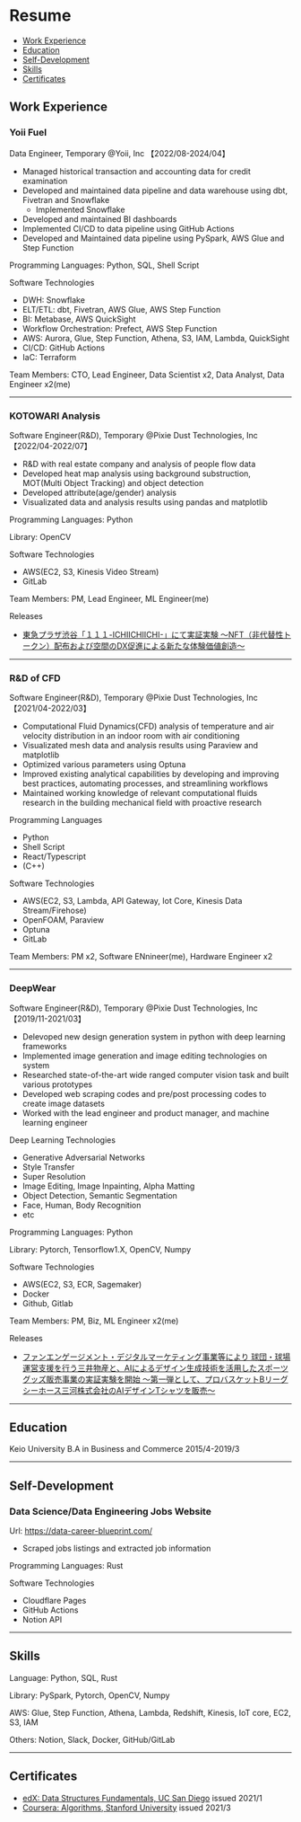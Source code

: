 # Resume
- [Work Experience](#work-experience)
- [Education](#education)
- [Self-Development](#self-development)
- [Skills](#skills)
- [Certificates](#certificates)


## Work Experience

### Yoii Fuel
Data Engineer, Temporary @Yoii, Inc 【2022/08-2024/04】
- Managed historical transaction and accounting data for credit examination
- Developed and maintained data pipeline and data warehouse using dbt, Fivetran and Snowflake
    - Implemented Snowflake
- Developed and maintained BI dashboards
- Implemented CI/CD to data pipeline using GitHub Actions
- Developed and Maintained data pipeline using PySpark, AWS Glue and Step Function

Programming Languages: Python, SQL, Shell Script

Software Technologies
- DWH: Snowflake
- ELT/ETL: dbt, Fivetran, AWS Glue, AWS Step Function
- BI: Metabase, AWS QuickSight
- Workflow Orchestration: Prefect, AWS Step Function
- AWS: Aurora, Glue, Step Function, Athena, S3, IAM, Lambda, QuickSight
- CI/CD: GitHub Actions
- IaC: Terraform

Team Members:
CTO, Lead Engineer, Data Scientist x2, Data Analyst, Data Engineer x2(me)

---

### KOTOWARI Analysis
Software Engineer(R&D), Temporary @Pixie Dust Technologies, Inc 【2022/04-2022/07】
- R&D with real estate company and analysis of people flow data
- Developed heat map analysis using background substruction, MOT(Multi Object Tracking) and object detection
- Developed attribute(age/gender) analysis
- Visualizated data and analysis results using pandas and matplotlib

Programming Languages: Python

Library: OpenCV

Software Technologies
- AWS(EC2, S3, Kinesis Video Stream)
- GitLab

Team Members:
PM, Lead Engineer, ML Engineer(me)

Releases
- [東急プラザ渋谷「１１１-ICHIICHIICHI-」にて実証実験
～NFT（非代替性トークン）配布および空間のDX促進による新たな体験価値創造～](https://pixiedusttech.com/news_20220311/)

---

### R&D of CFD
Software Engineer(R&D), Temporary @Pixie Dust Technologies, Inc 【2021/04-2022/03】
- Computational Fluid Dynamics(CFD) analysis of temperature and air velocity distribution in an indoor room with air conditioning
- Visualizated mesh data and analysis results using Paraview and matplotlib
- Optimized various parameters using Optuna
- Improved existing analytical capabilities by developing and improving best practices, automating processes, and streamlining workflows
- Maintained working knowledge of relevant computational fluids research in the building mechanical field with proactive research

Programming Languages
- Python
- Shell Script
- React/Typescript
- (C++)

Software Technologies
- AWS(EC2, S3, Lambda, API Gateway, Iot Core, Kinesis Data Stream/Firehose)
- OpenFOAM, Paraview
- Optuna
- GitLab

Team Members:
PM x2, Software ENnineer(me), Hardware Engineer x2

---


### DeepWear
Software Engineer(R&D), Temporary @Pixie Dust Technologies, Inc 【2019/11-2021/03】
- Delevoped new design generation system in python with deep learning frameworks
- Implemented image generation and image editing technologies on system
- Researched state-of-the-art wide ranged computer vision task and built various prototypes
- Developed web scraping codes and pre/post processing codes to create image datasets
- Worked with the lead engineer and product manager, and machine learning engineer

Deep Learning Technologies
- Generative Adversarial Networks
- Style Transfer
- Super Resolution
- Image Editing, Image Inpainting, Alpha Matting
- Object Detection, Semantic Segmentation
- Face, Human, Body Recognition
- etc

Programming Languages: Python

Library: Pytorch, Tensorflow1.X, OpenCV, Numpy

Software Technologies
- AWS(EC2, S3, ECR, Sagemaker)
- Docker
- Github, Gitlab

Team Members:
PM, Biz, ML Engineer x2(me)

Releases
- [ファンエンゲージメント・デジタルマーケティング事業等により 球団・球場運営支援を行う三井物産と、AIによるデザイン生成技術を活用したスポーツグッズ販売事業の実証実験を開始
～第一弾として、プロバスケットBリーグ シーホース三河株式会社のAIデザインTシャツを販売～](https://pixiedusttech.com/news_20201016/)

---

## Education
Keio University B.A in Business and Commerce 2015/4-2019/3 

---

## Self-Development
### Data Science/Data Engineering Jobs Website
Url: https://data-career-blueprint.com/

- Scraped jobs listings and extracted job information

Programming Languages: Rust

Software Technologies
- Cloudflare Pages
- GitHub Actions
- Notion API

---

## Skills
Language: Python, SQL, Rust

Library: PySpark, Pytorch, OpenCV, Numpy

AWS: Glue, Step Function, Athena, Lambda, Redshift, Kinesis, IoT core, EC2, S3, IAM

Others: Notion, Slack, Docker, GitHub/GitLab

---

## Certificates
- [edX: Data Structures Fundamentals, UC San Diego](https://courses.edx.org/certificates/4faabb2a5b2f4171b30789c502270f1a) issued 2021/1
- [Coursera: Algorithms, Stanford University](https://coursera.org/share/11489a11d46cacb2a294cf3d5c991cf6) issued 2021/3